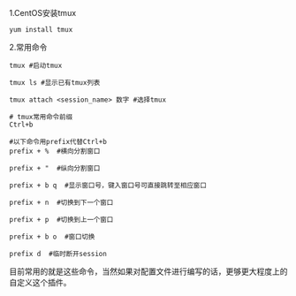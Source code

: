 1.CentOS安装tmux
```
yum install tmux
```

2.常用命令
```
tmux #启动tmux

tmux ls #显示已有tmux列表

tmux attach <session_name> 数字 #选择tmux

# tmux常用命令前缀
Ctrl+b 

#以下命令用prefix代替Ctrl+b
prefix + %  #横向分割窗口

prefix + "  #纵向分割窗口

prefix + b q  #显示窗口号，键入窗口号可直接跳转至相应窗口

prefix + n  #切换到下一个窗口

prefix + p  #切换到上一个窗口

prefix + b o  #窗口切换

prefix d  #临时断开session

```
目前常用的就是这些命令，当然如果对配置文件进行编写的话，更够更大程度上的自定义这个插件。